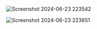 ![Screenshot 2024-06-23 223542](https://github.com/SushmaChowdary09/CookBookXpress/assets/140386960/073eeffc-2439-4b6b-8334-6429b4935e90)

![Screenshot 2024-06-23 223651](https://github.com/SushmaChowdary09/CookBookXpress/assets/140386960/9236eeb1-dbb4-424f-834a-64e446c5ba5b)
